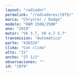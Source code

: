 ```yaml
---
layout: "radiador"
permalink: "/radiadores/1979/"
marca: "Chrysler / Dodge"
modelo: "RAM 1500/2500"
ano: "2019"
motor: "V6 3.7, V8 4.7 5.7"
transmision: "Automática"
parte: "438324"
clima: "Con clima"
alto: "22"
ancho: "27 1/2"
observaciones: ""
id: "1979"
---
```


